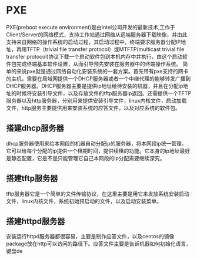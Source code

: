 # PXE
  PXE(preboot execute environment)是由Intel公司开发的最新技术,工作于Client/Server的网络模式，支持工作站通过网络从远端服务器下载映像，并由此支持来自网络的操作系统的启动过程，其启动过程中，终端要求服务器分配IP地址，再用TFTP（trivial file transfer protocol）或MTFTP(multicast trivial file transfer protocol)协议下载一个启动软件包到本机内存中并执行，由这个启动软件包完成终端基本软件设置，从而引导预先安装在服务器中的终端操作系统。
  简单的来说pxe就是通过网络自动化安装系统的一套方案。首先带有pxe支持的网卡的主机，需要在局域网提供一个DHCP服务器或者一个中继代理的能够转发广播到DHCP服务器。DHCP服务器主要是提供ip地址给待安装的机器，并且在分配ip地址的时候将安装引导文件，以及存放文件的tftp服务器ip返回。还需提供一个TFTP服务器以及http服务器，分别用来提供安装引导文件，linux内核文件，启动加载文件，http服务主要提供用来安装系统的应答文件，以及对应系统的软件包。
  
 ## 搭建dhcp服务器
   dhcp服务器使用来给本网段的机器自动分配ip的服务器，将本网段ip统一管理。它可以给每个分配的ip提供一个租期时间，提供续租的功能。它本身的ip地址最好是静态配置，它是不是只能管理它自己本网段的ip分配需要继续深究。
## 搭建tftp服务器
   tftp服务器它是一个简单的文件传输协议，在这里主要是用它来发放系统安装启动文件，linux内核文件，系统初始预启动的文件，以及启动安装菜单。
## 搭建httpd服务器
  安装运行httpd服务器都很容易，主要是制作应答文件，以及centos的镜像package放在http可以访问的路径下。应答文件主要是告诉机器如何初始化语言，键盘de

<!--stackedit_data:
eyJoaXN0b3J5IjpbLTIwNTA2NjI2NDUsLTgzMzMyNzE5LDQ0Nj
c3Mzg5OSwxMjY3MjQyNDUxLC01Njc5OTU2OSwyMDU3NzIxMjYs
LTkwMzI4ODM3NF19
-->